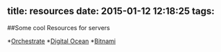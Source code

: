 title: resources
date: 2015-01-12 12:18:25
tags:
---
##Some cool Resources for servers

*[Orchestrate](https://orchestrate.io)
*[Digital Ocean](https://digitalocean.com)
*[Bitnami](https://bitnami.com/)
